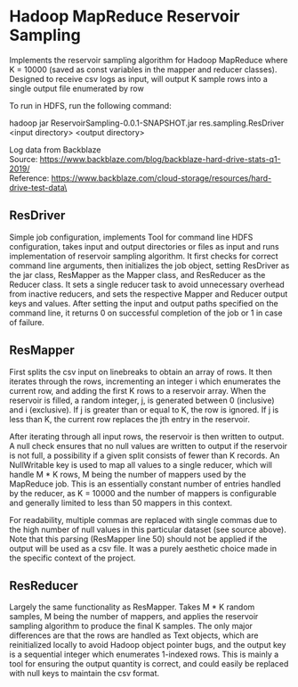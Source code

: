 # Hadoop MapReduce Reservoir Sampling
Implements the reservoir sampling algorithm for Hadoop MapReduce where K = 10000 (saved as const variables in the mapper and reducer classes). Designed to receive csv logs as input, will output K sample rows into a single output file enumerated by row

To run in HDFS, run the following command:

hadoop jar ReservoirSampling-0.0.1-SNAPSHOT.jar res.sampling.ResDriver \<input directory\> \<output directory\>

Log data from Backblaze\
Source: https://www.backblaze.com/blog/backblaze-hard-drive-stats-q1-2019/ \
Reference: https://www.backblaze.com/cloud-storage/resources/hard-drive-test-data\

## ResDriver

Simple job configuration, implements Tool for command line HDFS configuration, takes input and output directories or files as input and runs implementation of reservoir sampling algorithm. It first checks for correct command line arguments, then initializes the job object, setting ResDriver as the jar class, ResMapper as the Mapper class, and ResReducer as the Reducer class. It sets a single reducer task to avoid unnecessary overhead from inactive reducers, and sets the respective Mapper and Reducer output keys and values. After setting the input and output paths specified on the command line, it returns 0 on successful completion of the job or 1 in case of failure.

## ResMapper

First splits the csv input on linebreaks to obtain an array of rows. It then iterates through the rows, incrementing an integer i which enumerates the current row, and adding the first K rows to a reservoir array. When the reservoir is filled, a random integer, j, is generated between 0 (inclusive) and i (exclusive). If j is greater than or equal to K, the row is ignored. If j is less than K, the current row replaces the jth entry in the reservoir.

After iterating through all input rows, the reservoir is then written to output. A null check ensures that no null values are written to output if the reservoir is not full, a possibility if a given split consists of fewer than K records. An NullWritable key is used to map all values to a single reducer, which will handle M * K rows, M being the number of mappers used by the MapReduce job. This is an essentially constant number of entries handled by the reducer, as K = 10000 and the number of mappers is configurable and generally limited to less than 50 mappers in this context.

For readability, multiple commas are replaced with single commas due to the high number of null values in this particular dataset (see source above). Note that this parsing (ResMapper line 50) should not be applied if the output will be used as a csv file. It was a purely aesthetic choice made in the specific context of the project.

## ResReducer

Largely the same functionality as ResMapper. Takes M * K random samples, M being the number of mappers, and applies the reservoir sampling algorithm to produce the final K samples. The only major differences are that the rows are handled as Text objects, which are reinitialized locally to avoid Hadoop object pointer bugs, and the output key is a sequential integer which enumerates 1-indexed rows. This is mainly a tool for ensuring the output quantity is correct, and could easily be replaced with null keys to maintain the csv format. 

